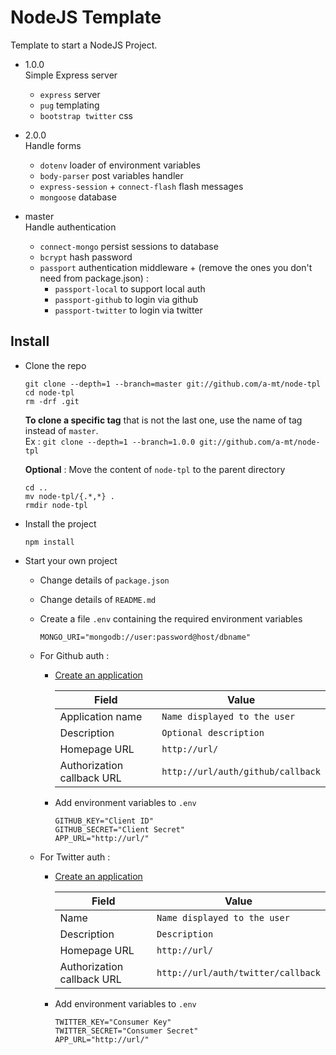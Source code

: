 # NodeJS Template

Template to start a NodeJS Project.

* 1.0.0  
  Simple Express server
  * `express` server
  * `pug` templating
  * `bootstrap twitter` css

* 2.0.0  
  Handle forms
  * `dotenv` loader of environment variables 
  * `body-parser` post variables handler
  * `express-session` + `connect-flash` flash messages
  * `mongoose` database

* master  
  Handle authentication
  * `connect-mongo` persist sessions to database
  * `bcrypt` hash password
  * `passport` authentication middleware + (remove the ones you don't need from package.json) :
    * `passport-local` to support local auth
    * `passport-github` to login via github
    * `passport-twitter` to login via twitter

## Install

* Clone the repo

      git clone --depth=1 --branch=master git://github.com/a-mt/node-tpl
      cd node-tpl
      rm -drf .git

    __To clone a specific tag__ that is not the last one, use the name of tag instead of `master`.  
    Ex : `git clone --depth=1 --branch=1.0.0 git://github.com/a-mt/node-tpl`

    __Optional__ : Move the content of `node-tpl` to the parent directory

      cd ..
      mv node-tpl/{.*,*} .
      rmdir node-tpl

* Install the project

      npm install

* Start your own project

    * Change details of `package.json`
    * Change details of `README.md`
    * Create a file `.env` containing the required environment variables

          MONGO_URI="mongodb://user:password@host/dbname"

    * For Github auth :  
      - [Create an application](https://github.com/settings/applications/new)

        | Field                      | Value                             |
        |---                         |---                                |
        | Application name           | `Name displayed to the user`      |
        | Description                | `Optional description`            |
        | Homepage URL               | `http://url/`                     |
        | Authorization callback URL | `http://url/auth/github/callback` |

      - Add environment variables to `.env`

            GITHUB_KEY="Client ID"
            GITHUB_SECRET="Client Secret"
            APP_URL="http://url/"

    * For Twitter auth :
      - [Create an application](https://apps.twitter.com/)

        | Field                      | Value                              |
        |---                         |---                                 |
        | Name                       | `Name displayed to the user`       |
        | Description                | `Description`                      |
        | Homepage URL               | `http://url/`                      |
        | Authorization callback URL | `http://url/auth/twitter/callback` |

      - Add environment variables to `.env`

            TWITTER_KEY="Consumer Key"
            TWITTER_SECRET="Consumer Secret"
            APP_URL="http://url/"
